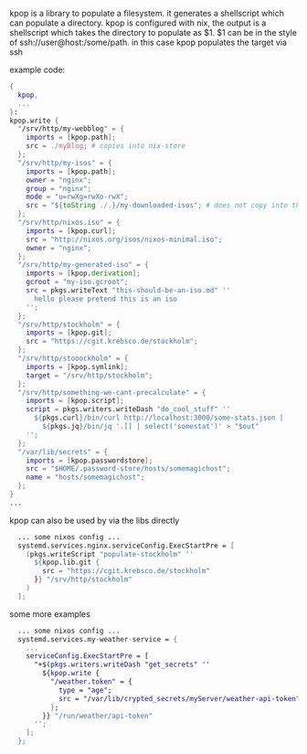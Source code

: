 kpop is a library to populate a filesystem. it generates a shellscript which can populate a directory.
kpop is configured with nix, the output is a shellscript which takes the directory to populate as $1.
$1 can be in the style of ssh://user@host:/some/path. in this case kpop populates the target via ssh

example code:

```nix
{
  kpop,
  ...
}:
kpop.write {
  "/srv/http/my-webblog" = {
    imports = [kpop.path];
    src = ./myBlog; # copies into nix-store
  };
  "/srv/http/my-isos" = {
    imports = [kpop.path];
    owner = "nginx";
    group = "nginx";
    mode = "u=rwXg=rwXo-rwX";
    src = "${toString ./.}/my-downloaded-isos"; # does not copy into the store
  };
  "/srv/http/nixos.iso" = {
    imports = [kpop.curl];
    src = "http://nixos.org/isos/nixos-minimal.iso";
    owner = "nginx";
  };
  "/srv/http/my-generated-iso" = {
    imports = [kpop.derivation];
    gcroot = "my-iso.gcroot";
    src = pkgs.writeText "this-should-be-an-iso.md" ''
      hello please pretend this is an iso
    '';
  };
  "/srv/http/stockholm" = {
    imports = [kpop.git];
    src = "https://cgit.krebsco.de/stockholm";
  };
  "/srv/http/stooockholm" = {
    imports = [kpop.symlink];
    target = "/srv/http/stockholm";
  };
  "/srv/http/something-we-cant-precalculate" = {
    imports = [kpop.script];
    script = pkgs.writers.writeDash "do_cool_stuff" ''
      ${pkgs.curl}/bin/curl http://localhost:3000/some-stats.json |
        ${pkgs.jq}/bin/jq '.[] | select('somestat')' > "$out"
    '';
  };
  "/var/lib/secrets" = {
    imports = [kpop.passwordstore];
    src = "$HOME/.password-store/hosts/somemagichost";
    name = "hosts/somemagichost";
  };
}
...
```

kpop can also be used by via the libs directly

```nix
  ... some nixos config ...
  systemd.services.nginx.serviceConfig.ExecStartPre = [
    (pkgs.writeScript "populate-stockholm" ''
      ${kpop.lib.git {
        src = "https://cgit.krebsco.de/stockholm"
      }} "/srv/http/stockholm"
    )
  ];
```

some more examples

```nix
  ... some nixos config ...
  systemd.services.my-weather-service = {
    ...
    serviceConfig.ExecStartPre = [
      "+$(pkgs.writers.writeDash "get_secrets" ''
        ${kpop.write {
          "/weather.token" = {
            type = "age";
            src = "/var/lib/crypted_secrets/myServer/weather-api-token";
          };
        }} "/run/weather/api-token"
      '';
    ];
  };
```
